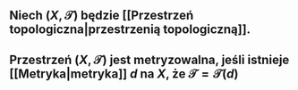 ## Niech $(X,\mathcal{T})$ będzie [[Przestrzeń topologiczna|przestrzenią topologiczną]]. 
## Przestrzeń $(X,\mathcal{T})$ jest **metryzowalna**, jeśli istnieje [[Metryka|metryka]] $d$ na $X$, że $\mathcal{T}=\mathcal{T}(d)$
